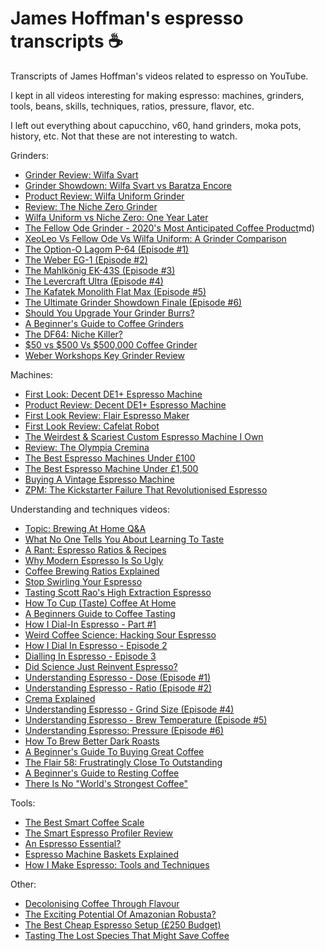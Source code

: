 # James Hoffman's espresso transcripts :coffee:

Transcripts of James Hoffman's videos related to espresso on YouTube.

I kept in all videos interesting for making espresso: machines, grinders, tools, beans, skills, techniques, ratios, pressure, flavor, etc.

I left out everything about capucchino, v60, hand grinders, moka pots, history, etc. Not that these are not interesting to watch.

Grinders:

- [Grinder Review: Wilfa Svart](./transcripts/aChUZZOp654.md)
- [Grinder Showdown: Wilfa Svart vs Baratza Encore](./transcripts/1gm6UfD9qSc.md)
- [Product Review: Wilfa Uniform Grinder](./transcripts/TvmYngoL8RQ.md)
- [Review: The Niche Zero Grinder](./transcripts/FzOY2tHyZ4w.md)
- [Wilfa Uniform vs Niche Zero: One Year Later](./transcripts/dQiLVamJRdk.md)
- [The Fellow Ode Grinder - 2020's Most Anticipated Coffee Product](./transcripts/QE4NT8MY-Zo)md)
- [XeoLeo Vs Fellow Ode Vs Wilfa Uniform: A Grinder Comparison](./transcripts/bVqGgvMnp4M.md)
- [The Option-O Lagom P-64 (Episode #1)](./transcripts/WeA-IqDEfMw.md)
- [The Weber EG-1 (Episode #2)](./transcripts/-3mB4MBITEI.md)
- [The Mahlkönig EK-43S (Episode #3)](./transcripts/ROBoq7kYuNE.md)
- [The Levercraft Ultra (Episode #4)](./transcripts/CbHkdAv0XWA.md)
- [The Kafatek Monolith Flat Max (Episode #5)](./transcripts/MHZdX7WtdWc.md)
- [The Ultimate Grinder Showdown Finale (Episode #6)](./transcripts/6LGeBcUZ9YA.md)
- [Should You Upgrade Your Grinder Burrs?](./transcripts/7QYlExoEpvA.md)
- [A Beginner's Guide to Coffee Grinders](./transcripts/bgjvLQu5NlE.md)
- [The DF64: Niche Killer?](./transcripts/53lTlpjM2sQ.md)
- [$50 vs $500 Vs $500,000 Coffee Grinder](./transcripts/WkYqHWThIpA.md)
- [Weber Workshops Key Grinder Review](./transcripts/bQ-ta6s931c.md)

Machines:

- [First Look: Decent DE1+ Espresso Machine](./transcripts/nUb5O7lQKbE.md)
- [Product Review: Decent DE1+ Espresso Machine](./transcripts/1poWV0OLSMA.md)
- [First Look Review: Flair Espresso Maker](./transcripts/kZV-tnx6BN8.md)
- [First Look Review: Cafelat Robot](./transcripts/11ZSXVZbQbA.md)
- [The Weirdest & Scariest Custom Espresso Machine I Own](./transcripts/v4QyfElo1fs.md)
- [Review: The Olympia Cremina](./transcripts/Vyhn49uXyHk.md)
- [The Best Espresso Machines Under £100](./transcripts/avM-XsaTBIc.md)
- [The Best Espresso Machine Under £1,500](./transcripts/e0kQ5WqjcU8.md)
- [Buying A Vintage Espresso Machine](./transcripts/6Kv1e00rCbc.md)
- [ZPM: The Kickstarter Failure That Revolutionised Espresso](./transcripts/GKA2COJRt6M.md)

Understanding and techniques videos:

- [Topic: Brewing At Home Q&A](./transcripts/yZkIoU4OO5A.md)
- [What No One Tells You About Learning To Taste](./transcripts/tU1y7hBSgiY.md)
- [A Rant: Espresso Ratios & Recipes](./transcripts/45Ja8pJU73s.md)
- [Why Modern Espresso Is So Ugly](./transcripts/nYFb43tEylk.md)
- [Coffee Brewing Ratios Explained](./transcripts/ipB6P1uzNYM.md)
- [Stop Swirling Your Espresso](./transcripts/iI09bbH22vQ.md)
- [Tasting Scott Rao's High Extraction Espresso](./transcripts/fEXLftYYV8o.md)
- [How To Cup (Taste) Coffee At Home](./transcripts/cSEgP4VNynQ.md)
- [A Beginners Guide to Coffee Tasting](./transcripts/kEZZCQTSSAg.md)
- [How I Dial-In Espresso - Part #1](./transcripts/lFwJF-_SUr0.md)
- [Weird Coffee Science: Hacking Sour Espresso](./transcripts/jtCbIbi2dHI.md)
- [How I Dial In Espresso - Episode 2](./transcripts/1eK0eidOA_U.md)
- [Dialling In Espresso - Episode 3](./transcripts/aQOKa61YBYc.md)
- [Did Science Just Reinvent Espresso?](./transcripts/BoYBLn9hRqs.md)
- [Understanding Espresso - Dose (Episode #1)](./transcripts/aTFsBqhpLes.md)
- [Understanding Espresso - Ratio (Episode #2)](./transcripts/F4wrUP4c5P4.md)
- [Crema Explained](./transcripts/j5rygXblZJU.md)
- [Understanding Espresso - Grind Size (Episode #4)](./transcripts/er2voEn8ZDU.md)
- [Understanding Espresso - Brew Temperature (Episode #5)](./transcripts/QAzE-_ocf1U.md)
- [Understanding Espresso: Pressure (Episode #6)](./transcripts/po3oGIicu-8.md)
- [How To Brew Better Dark Roasts](./transcripts/lrRdRxAqMHc.md)
- [A Beginner's Guide To Buying Great Coffee](./transcripts/O9YnLFrM7Fs.md)
- [The Flair 58: Frustratingly Close To Outstanding](./transcripts/3X84AYoNEQw.md)
- [A Beginner's Guide to Resting Coffee](./transcripts/_Py8JOi3REg.md)
- [There Is No "World's Strongest Coffee"](./transcripts/8jAMOAmYCJI.md)

Tools:

- [The Best Smart Coffee Scale](./transcripts/SIzFhnZ32Y0.md)
- [The Smart Espresso Profiler Review](./transcripts/ckBWoRHkUZ4.md)
- [An Espresso Essential?](./transcripts/D8zqp3CgcbA.md)
- [Espresso Machine Baskets Explained](./transcripts/3oFV88PzEFE.md)
- [How I Make Espresso: Tools and Techniques](./transcripts/xb3IxAr4RCo.md)

Other:

- [Decolonising Coffee Through Flavour](./transcripts/DLv2Fzhktb0.md)
- [The Exciting Potential Of Amazonian Robusta?](./transcripts/_qiwccma8Hs.md)
- [The Best Cheap Espresso Setup (£250 Budget)](./transcripts/y1LUkfpTtu0.md)
- [Tasting The Lost Species That Might Save Coffee](./transcripts/iGL7LtgC_0I.md)
